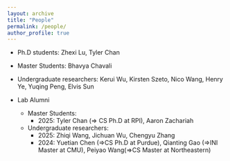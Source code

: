 ```yaml
---
layout: archive
title: "People"
permalink: /people/
author_profile: true
---
```

* Ph.D students: Zhexi Lu, Tyler Chan
* Master Students: Bhavya Chavali
* Undergraduate researchers: Kerui Wu, Kirsten Szeto, Nico Wang, Henry Ye, Yuqing Peng, Elvis Sun

* Lab Alumni
    - Master Students: 
        - 2025: Tyler Chan (=> CS Ph.D at RPI), Aaron Zachariah
    - Undergraduate researchers:
        - 2025: Zhiqi Wang, Jichuan Wu, Chengyu Zhang
        - 2024: Yuetian Chen (=>CS Ph.D at Purdue), Qianting Gao (=>INI Master at CMU), Peiyao Wang(=>CS Master at Northeastern)
